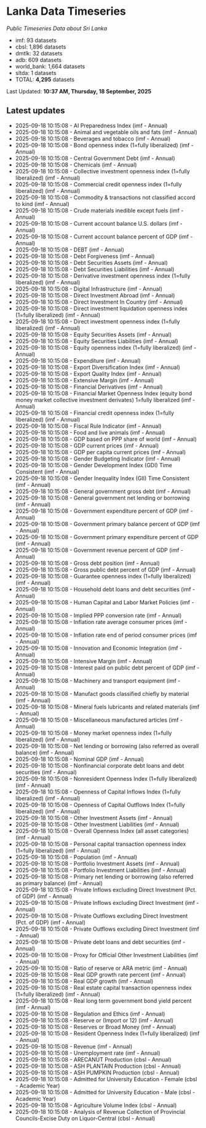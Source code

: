 # Lanka Data Timeseries
*Public Timeseries Data about Sri Lanka*

* imf: 93 datasets
* cbsl: 1,896 datasets
* dmtlk: 32 datasets
* adb: 609 datasets
* world_bank: 1,664 datasets
* sltda: 1 datasets
* TOTAL: **4,295** datasets

Last Updated: **10:37 AM, Thursday, 18 September, 2025**

## Latest updates

* 2025-09-18 10:15:08 - AI Preparedness Index (imf - Annual)
* 2025-09-18 10:15:08 - Animal and vegetable oils and fats (imf - Annual)
* 2025-09-18 10:15:08 - Beverages and tobacco (imf - Annual)
* 2025-09-18 10:15:08 - Bond openness index (1=fully liberalized) (imf - Annual)
* 2025-09-18 10:15:08 - Central Government Debt (imf - Annual)
* 2025-09-18 10:15:08 - Chemicals (imf - Annual)
* 2025-09-18 10:15:08 - Collective investment openness index (1=fully liberalized) (imf - Annual)
* 2025-09-18 10:15:08 - Commercial credit openness index (1=fully liberalized) (imf - Annual)
* 2025-09-18 10:15:08 - Commodity & transactions not classified accord to kind (imf - Annual)
* 2025-09-18 10:15:08 - Crude materials inedible except fuels (imf - Annual)
* 2025-09-18 10:15:08 - Current account balance U.S. dollars (imf - Annual)
* 2025-09-18 10:15:08 - Current account balance percent of GDP (imf - Annual)
* 2025-09-18 10:15:08 - DEBT (imf - Annual)
* 2025-09-18 10:15:08 - Debt Forgiveness (imf - Annual)
* 2025-09-18 10:15:08 - Debt Securities Assets (imf - Annual)
* 2025-09-18 10:15:08 - Debt Securities Liabilities (imf - Annual)
* 2025-09-18 10:15:08 - Derivative investment openness index (1=fully liberalized) (imf - Annual)
* 2025-09-18 10:15:08 - Digital Infrastructure (imf - Annual)
* 2025-09-18 10:15:08 - Direct Investment Abroad (imf - Annual)
* 2025-09-18 10:15:08 - Direct Investment In Country (imf - Annual)
* 2025-09-18 10:15:08 - Direct investment liquidation openness index (1=fully liberalized) (imf - Annual)
* 2025-09-18 10:15:08 - Direct investment openness index (1=fully liberalized) (imf - Annual)
* 2025-09-18 10:15:08 - Equity Securities Assets (imf - Annual)
* 2025-09-18 10:15:08 - Equity Securities Liabilities (imf - Annual)
* 2025-09-18 10:15:08 - Equity openness index (1=fully liberalized) (imf - Annual)
* 2025-09-18 10:15:08 - Expenditure (imf - Annual)
* 2025-09-18 10:15:08 - Export Diversification Index (imf - Annual)
* 2025-09-18 10:15:08 - Export Quality Index (imf - Annual)
* 2025-09-18 10:15:08 - Extensive Margin (imf - Annual)
* 2025-09-18 10:15:08 - Financial Derivatives (imf - Annual)
* 2025-09-18 10:15:08 - Financial Market Openness Index (equity bond money market collective investment derivates) 1=fully liberalized (imf - Annual)
* 2025-09-18 10:15:08 - Financial credit openness index (1=fully liberalized) (imf - Annual)
* 2025-09-18 10:15:08 - Fiscal Rule Indicator (imf - Annual)
* 2025-09-18 10:15:08 - Food and live animals (imf - Annual)
* 2025-09-18 10:15:08 - GDP based on PPP share of world (imf - Annual)
* 2025-09-18 10:15:08 - GDP current prices (imf - Annual)
* 2025-09-18 10:15:08 - GDP per capita current prices (imf - Annual)
* 2025-09-18 10:15:08 - Gender Budgeting Indicator (imf - Annual)
* 2025-09-18 10:15:08 - Gender Development Index (GDI) Time Consistent (imf - Annual)
* 2025-09-18 10:15:08 - Gender Inequality Index (GII) Time Consistent (imf - Annual)
* 2025-09-18 10:15:08 - General government gross debt (imf - Annual)
* 2025-09-18 10:15:08 - General government net lending or borrowing (imf - Annual)
* 2025-09-18 10:15:08 - Government expenditure percent of GDP (imf - Annual)
* 2025-09-18 10:15:08 - Government primary balance percent of GDP (imf - Annual)
* 2025-09-18 10:15:08 - Government primary expenditure percent of GDP (imf - Annual)
* 2025-09-18 10:15:08 - Government revenue percent of GDP (imf - Annual)
* 2025-09-18 10:15:08 - Gross debt position (imf - Annual)
* 2025-09-18 10:15:08 - Gross public debt percent of GDP (imf - Annual)
* 2025-09-18 10:15:08 - Guarantee openness index (1=fully liberalized) (imf - Annual)
* 2025-09-18 10:15:08 - Household debt loans and debt securities (imf - Annual)
* 2025-09-18 10:15:08 - Human Capital and Labor Market Policies (imf - Annual)
* 2025-09-18 10:15:08 - Implied PPP conversion rate (imf - Annual)
* 2025-09-18 10:15:08 - Inflation rate average consumer prices (imf - Annual)
* 2025-09-18 10:15:08 - Inflation rate end of period consumer prices (imf - Annual)
* 2025-09-18 10:15:08 - Innovation and Economic Integration (imf - Annual)
* 2025-09-18 10:15:08 - Intensive Margin (imf - Annual)
* 2025-09-18 10:15:08 - Interest paid on public debt percent of GDP (imf - Annual)
* 2025-09-18 10:15:08 - Machinery and transport equipment (imf - Annual)
* 2025-09-18 10:15:08 - Manufact goods classified chiefly by material (imf - Annual)
* 2025-09-18 10:15:08 - Mineral fuels lubricants and related materials (imf - Annual)
* 2025-09-18 10:15:08 - Miscellaneous manufactured articles (imf - Annual)
* 2025-09-18 10:15:08 - Money market openness index (1=fully liberalized) (imf - Annual)
* 2025-09-18 10:15:08 - Net lending or borrowing (also referred as overall balance) (imf - Annual)
* 2025-09-18 10:15:08 - Nominal GDP (imf - Annual)
* 2025-09-18 10:15:08 - Nonfinancial corporate debt loans and debt securities (imf - Annual)
* 2025-09-18 10:15:08 - Nonresident Openness Index (1=fully liberalized) (imf - Annual)
* 2025-09-18 10:15:08 - Openness of Capital Inflows Index (1=fully liberalized) (imf - Annual)
* 2025-09-18 10:15:08 - Openness of Capital Outflows Index (1=fully liberalized) (imf - Annual)
* 2025-09-18 10:15:08 - Other Investment Assets (imf - Annual)
* 2025-09-18 10:15:08 - Other Investment Liabilities (imf - Annual)
* 2025-09-18 10:15:08 - Overall Openness Index (all asset categories) (imf - Annual)
* 2025-09-18 10:15:08 - Personal capital transaction openness index (1=fully liberalized) (imf - Annual)
* 2025-09-18 10:15:08 - Population (imf - Annual)
* 2025-09-18 10:15:08 - Portfolio Investment Assets (imf - Annual)
* 2025-09-18 10:15:08 - Portfolio Investment Liabilities (imf - Annual)
* 2025-09-18 10:15:08 - Primary net lending or borrowing (also referred as primary balance) (imf - Annual)
* 2025-09-18 10:15:08 - Private Inflows excluding Direct Investment (Pct. of GDP) (imf - Annual)
* 2025-09-18 10:15:08 - Private Inflows excluding Direct Investment (imf - Annual)
* 2025-09-18 10:15:08 - Private Outflows excluding Direct Investment (Pct. of GDP) (imf - Annual)
* 2025-09-18 10:15:08 - Private Outflows excluding Direct Investment (imf - Annual)
* 2025-09-18 10:15:08 - Private debt loans and debt securities (imf - Annual)
* 2025-09-18 10:15:08 - Proxy for Official Other Investment Liabilities (imf - Annual)
* 2025-09-18 10:15:08 - Ratio of reserve or ARA metric (imf - Annual)
* 2025-09-18 10:15:08 - Real GDP growth rate percent (imf - Annual)
* 2025-09-18 10:15:08 - Real GDP growth (imf - Annual)
* 2025-09-18 10:15:08 - Real estate capital transaction openness index (1=fully liberalized) (imf - Annual)
* 2025-09-18 10:15:08 - Real long term government bond yield percent (imf - Annual)
* 2025-09-18 10:15:08 - Regulation and Ethics (imf - Annual)
* 2025-09-18 10:15:08 - Reserve or (Import or 12) (imf - Annual)
* 2025-09-18 10:15:08 - Reserves or Broad Money (imf - Annual)
* 2025-09-18 10:15:08 - Resident Openness Index (1=fully liberalized) (imf - Annual)
* 2025-09-18 10:15:08 - Revenue (imf - Annual)
* 2025-09-18 10:15:08 - Unemployment rate (imf - Annual)
* 2025-09-18 10:15:08 - ARECANUT Production (cbsl - Annual)
* 2025-09-18 10:15:08 - ASH PLANTAIN Production (cbsl - Annual)
* 2025-09-18 10:15:08 - ASH PUMPKIN Production (cbsl - Annual)
* 2025-09-18 10:15:08 - Admitted for University Education - Female (cbsl - Academic Year)
* 2025-09-18 10:15:08 - Admitted for University Education - Male (cbsl - Academic Year)
* 2025-09-18 10:15:08 - Agriculture Volume Index (cbsl - Annual)
* 2025-09-18 10:15:08 - Analysis of Revenue Collection of Provincial Councils-Excise Duty on Liquor-Central (cbsl - Annual)